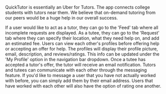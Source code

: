 QuickTutor is essentially an Uber for Tutors. The app connects college students with tutors near them. We believe that on-demand tutoring from our peers would be a huge help in our overall success. 

If a user would like to act as a tutor, they can go to the 'Feed' tab where all incomplete requests are displayed. As a tutee, they can go to the 'Request' tab where they can specify their location, what they need help on, and add an estimated fee. Users can view each other's profiles before offering help or accepting an offer for help. The profiles will display their profile picture, email, description, and reviews/ratings. This info can be updated under the 'My Profile' option in the navigation bar dropdown. Once a tutee has accepted a tutor's offer, the tutor will receive an email notification. Tutors and tutees can communicate with each other through the messaging feature. If you'd like to message a user that you have not actually worked with before, you can simply add them by their email address. Users that have worked with each other will also have the option of rating one another.

